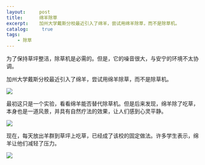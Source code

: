 ```yaml
---
layout:     post
title:      绵羊除草
excerpt:    加州大学戴斯分校最近引入了绵羊，尝试用绵羊除草，而不是除草机。
catalog: 	 true
tags:
    - 除草
---
```

为了保持草坪整洁，除草机是必需的。但是，它的噪音很大，与安宁的环境不太协调。

加州大学戴斯分校最近引入了绵羊，尝试用绵羊除草，而不是除草机。

![](https://pic.imgdb.cn/item/66b4ceded9c307b7e93fcbc7.webp)

最初这只是一个实验，看看绵羊能否替代除草机。但是后来发现，绵羊除了吃草，本身也是一道风景，并具有自然疗法的效果，让人们感到心灵平静。

![](https://pic.imgdb.cn/item/66b4cf8ad9c307b7e940c4f0.webp)

现在，每天放出羊群到草坪上吃草，已经成了该校的固定做法。许多学生表示，绵羊让他们减轻了压力。

![](https://pic.imgdb.cn/item/66b4cfbfd9c307b7e9415118.webp)



